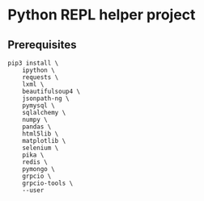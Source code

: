 # Python REPL helper project

## Prerequisites

```
pip3 install \
    ipython \
    requests \
    lxml \
    beautifulsoup4 \
    jsonpath-ng \
    pymysql \
    sqlalchemy \
    numpy \
    pandas \
    html5lib \
    matplotlib \
    selenium \
    pika \
    redis \
    pymongo \
    grpcio \
    grpcio-tools \
    --user
```
